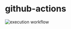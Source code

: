 # github-actions
![execution workflow](https://github.com/github/docs/actions/workflows/05-execution-flow.yml/badge.svg)
